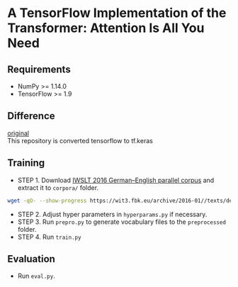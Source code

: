 # A TensorFlow Implementation of the Transformer: Attention Is All You Need

## Requirements
  * NumPy >= 1.14.0
  * TensorFlow >= 1.9

## Difference
[original](https://github.com/Kyubyong/transformer.git)  
This repository is converted tensorflow to tf.keras

## Training
* STEP 1. Download [IWSLT 2016 German–English parallel corpus](https://wit3.fbk.eu/download.php?release=2016-01&type=texts&slang=de&tlang=en) and extract it to `corpora/` folder.
```sh
wget -qO- --show-progress https://wit3.fbk.eu/archive/2016-01//texts/de/en/de-en.tgz | tar xz; mv de-en corpora
```
* STEP 2. Adjust hyper parameters in `hyperparams.py` if necessary.
* STEP 3. Run `prepro.py` to generate vocabulary files to the `preprocessed` folder.
* STEP 4. Run `train.py`

## Evaluation
  * Run `eval.py`.